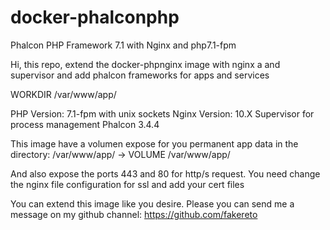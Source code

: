 # docker-phalconphp
Phalcon PHP Framework 7.1 with Nginx and php7.1-fpm

Hi, this repo, extend the docker-phpnginx image with nginx a and supervisor and add phalcon frameworks for apps and services

WORKDIR /var/www/app/

PHP Version: 7.1-fpm with unix sockets
Nginx Version: 10.X
Supervisor for process management
Phalcon 3.4.4

This image have a volumen expose for you permanent app data in the directory: /var/www/app/ -> VOLUME /var/www/app/

And also expose the ports 443 and 80 for http/s request.
You need change the nginx file configuration for ssl and add your cert files

You can extend this image like you desire. 
Please you can send me a message on my github channel: https://github.com/fakereto